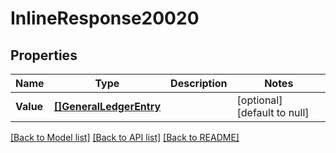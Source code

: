 # InlineResponse20020

## Properties
Name | Type | Description | Notes
------------ | ------------- | ------------- | -------------
**Value** | [**[]GeneralLedgerEntry**](generalLedgerEntry.md) |  | [optional] [default to null]

[[Back to Model list]](../README.md#documentation-for-models) [[Back to API list]](../README.md#documentation-for-api-endpoints) [[Back to README]](../README.md)

